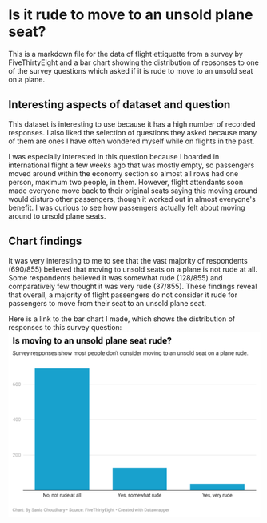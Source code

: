 # Is it rude to move to an unsold plane seat?
This is a markdown file for the data of flight ettiquette from a survey by FiveThirtyEight and a bar chart showing the distribution of repsonses to one of the survey questions which asked if it is rude to move to an unsold seat on a plane.
## Interesting aspects of dataset and question
This dataset is interesting to use because it has a high number of recorded responses. I also liked the selection of questions they asked because many of them are ones I have often wondered myself while on flights in the past.

I was especially interested in this question because I boarded in international flight a few weeks ago that was mostly empty, so passengers moved around within the economy section so almost all rows had one person, maximum two people, in them. However, flight attendants soon made everyone move back to their original seats saying this moving around would disturb other passengers, though it worked out in almost everyone's benefit. I was curious to see how passengers actually felt about moving around to unsold plane seats. 
## Chart findings
It was very interesting to me to see that the vast majority of respondents (690/855) believed that moving to unsold seats on a plane is not rude at all. Some respondents believed it was somewhat rude (128/855) and comparatively few thought it was very rude (37/855). These findings reveal that overall, a majority of flight passengers do not consider it rude for passengers to move from their seat to an unsold plane seat.

Here is a link to the bar chart I made, which shows the distribution of responses to this survey question: ![This is a data wrapper chart](Quiz4_Question5_SaniaChoudhary.png)
